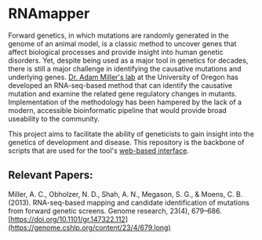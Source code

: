 # RNAmapper

Forward genetics, in which mutations are randomly generated in the genome of an animal model, is a classic method to uncover genes that affect biological processes and provide insight into human genetic disorders. Yet, despite being used as a major tool in genetics for decades, there is still a major challenge in identifying the causative mutations and underlying genes. [Dr. Adam Miller's lab](https://www.adammillerlab.com/) at the University of Oregon has developed an RNA-seq-based method that can identify the causative mutation and examine the related gene regulatory changes in mutants. Implementation of the methodology has been hampered by the lack of a modern, accessible bioinformatic pipeline that would provide broad useability to the community.

This project aims to facilitate the ability of geneticists to gain insight into the genetics of development and disease. This repository is the backbone of scripts that are used for the tool's [web-based interface](https://github.com/ramzymulla/RNAmApp).

## Relevant Papers:

Miller, A. C., Obholzer, N. D., Shah, A. N., Megason, S. G., & Moens, C. B. (2013). RNA-seq-based mapping and candidate identification of mutations from forward genetic screens. Genome research, 23(4), 679–686. [https://doi.org/10.1101/gr.147322.112](https://genome.cshlp.org/content/23/4/679.long)
